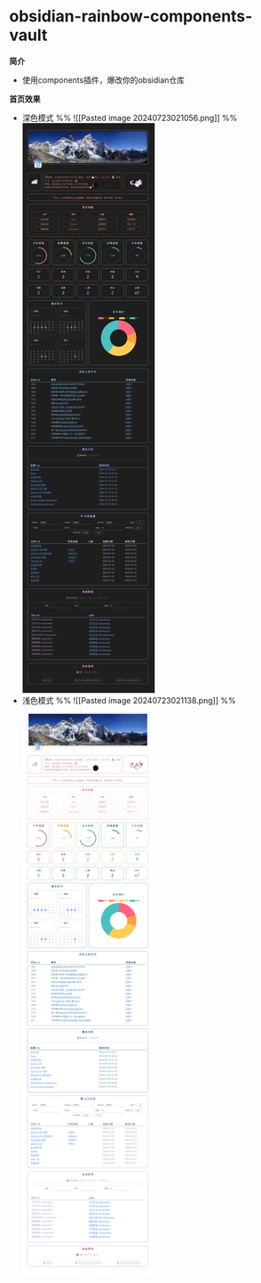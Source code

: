 # obsidian-rainbow-components-vault

**简介**
- 使用components插件，爆改你的obsidian仓库

**首页效果**
- 深色模式
  %% ![[Pasted image 20240723021056.png]] %%
  ![深色模式截图](./Assets/attachments/tmp/Pasted%20image%2020240723021056.png)
- 浅色模式
  %% ![[Pasted image 20240723021138.png]] %%
![浅色模式截图](./Assets/attachments/tmp/Pasted%20image%2020240723021138.png)

